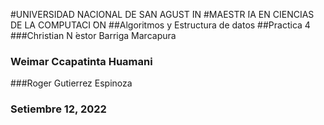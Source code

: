 
#UNIVERSIDAD NACIONAL DE SAN AGUST ́IN
#MAESTR ́IA EN CIENCIAS DE LA COMPUTACI  ́ON
##Algoritmos y Estructura de datos
##Practica 4
###Christian N ́estor Barriga Marcapura
### Weimar Ccapatinta Huamani
###Roger Gutierrez Espinoza
### Setiembre 12, 2022
